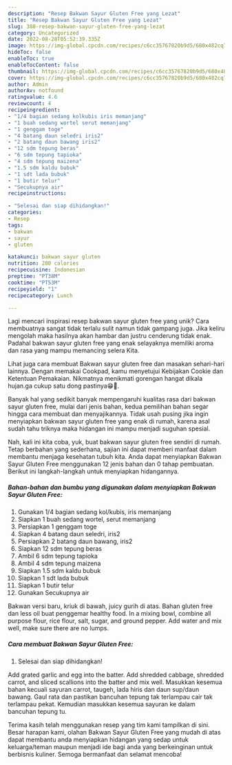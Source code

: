 ```yaml
---
description: "Resep Bakwan Sayur Gluten Free yang Lezat"
title: "Resep Bakwan Sayur Gluten Free yang Lezat"
slug: 388-resep-bakwan-sayur-gluten-free-yang-lezat
category: Uncategorized
date: 2022-08-28T05:52:39.335Z
image: https://img-global.cpcdn.com/recipes/c6cc35767820b9d5/680x482cq70/bakwan-sayur-gluten-free-foto-resep-utama.jpg
hideToc: false
enableToc: true
enableTocContent: false
thumbnail: https://img-global.cpcdn.com/recipes/c6cc35767820b9d5/680x482cq70/bakwan-sayur-gluten-free-foto-resep-utama.jpg
cover: https://img-global.cpcdn.com/recipes/c6cc35767820b9d5/680x482cq70/bakwan-sayur-gluten-free-foto-resep-utama.jpg
author: Admin
authorAv: notfound
ratingvalue: 4.6
reviewcount: 4
recipeingredient:
- "1/4 bagian sedang kolkubis iris memanjang"
- "1 buah sedang wortel serut memanjang"
- "1 genggam toge"
- "4 batang daun seledri iris2"
- "2 batang daun bawang iris2"
- "12 sdm tepung beras"
- "6 sdm tepung tapioka"
- "4 sdm tepung maizena"
- "1.5 sdm kaldu bubuk"
- "1 sdt lada bubuk"
- "1 butir telur"
- "Secukupnya air"
recipeinstructions:

- "Selesai dan siap dihidangkan!"
categories:
- Resep
tags:
- bakwan
- sayur
- gluten

katakunci: bakwan sayur gluten 
nutrition: 280 calories
recipecuisine: Indonesian
preptime: "PT38M"
cooktime: "PT53M"
recipeyield: "1"
recipecategory: Lunch

---
```





Lagi mencari inspirasi resep bakwan sayur gluten free yang unik? Cara membuatnya sangat tidak terlalu sulit namun tidak gampang juga. Jika keliru mengolah maka hasilnya akan hambar dan justru cenderung tidak enak. Padahal bakwan sayur gluten free yang enak selayaknya memiliki aroma dan rasa yang mampu memancing selera Kita.





Lihat juga cara membuat Bakwan sayur gluten free dan masakan sehari-hari lainnya. Dengan memakai Cookpad, kamu menyetujui Kebijakan Cookie dan Ketentuan Pemakaian. Nikmatnya menikmati gorengan hangat dikala hujan.ga cukup satu dong pastinya😁🤭.

Banyak hal yang sedikit banyak mempengaruhi kualitas rasa dari bakwan sayur gluten free, mulai dari jenis bahan, kedua pemilihan bahan segar hingga cara membuat dan menyajikannya. Tidak usah pusing jika ingin menyiapkan bakwan sayur gluten free yang enak di rumah, karena asal sudah tahu triknya maka hidangan ini mampu menjadi suguhan spesial.






Nah, kali ini kita coba, yuk, buat bakwan sayur gluten free sendiri di rumah. Tetap berbahan yang sederhana, sajian ini dapat memberi manfaat dalam membantu menjaga kesehatan tubuh kita. Anda dapat menyiapkan Bakwan Sayur Gluten Free menggunakan 12 jenis bahan dan 0 tahap pembuatan. Berikut ini langkah-langkah untuk menyiapkan hidangannya.

<!--inarticleads1-->

##### Bahan-bahan dan bumbu yang digunakan dalam menyiapkan Bakwan Sayur Gluten Free:

1. Gunakan 1/4 bagian sedang kol/kubis, iris memanjang
1. Siapkan 1 buah sedang wortel, serut memanjang
1. Persiapkan 1 genggam toge
1. Siapkan 4 batang daun seledri, iris2
1. Persiapkan 2 batang daun bawang, iris2
1. Siapkan 12 sdm tepung beras
1. Ambil 6 sdm tepung tapioka
1. Ambil 4 sdm tepung maizena
1. Siapkan 1.5 sdm kaldu bubuk
1. Siapkan 1 sdt lada bubuk
1. Siapkan 1 butir telur
1. Gunakan Secukupnya air


Bakwan versi baru, kriuk di bawah, juicy gurih di atas. Bahan gluten free dan less oil buat penggemar healthy food. In a mixing bowl, combine all purpose flour, rice flour, salt, sugar, and ground pepper. Add water and mix well, make sure there are no lumps. 

<!--inarticleads2-->

##### Cara membuat Bakwan Sayur Gluten Free:


1. Selesai dan siap dihidangkan!

Add grated garlic and egg into the batter. Add shredded cabbage, shredded carrot, and sliced scallions into the batter and mix well. Masukkan kesemua bahan kecuali sayuran carrot, taugeh, lada hiris dan daun sup/daun bawang. Gaul rata dan pastikan bancuhan tepung tak terlampau cair tak terlampau pekat. Kemudian masukkan kesemua sayuran ke dalam bancuhan tepung tu. 

Terima kasih telah menggunakan resep yang tim kami tampilkan di sini. Besar harapan kami, olahan Bakwan Sayur Gluten Free yang mudah di atas dapat membantu anda menyiapkan hidangan yang sedap untuk keluarga/teman maupun menjadi ide bagi anda yang berkeinginan untuk berbisnis kuliner. Semoga bermanfaat dan selamat mencoba!
